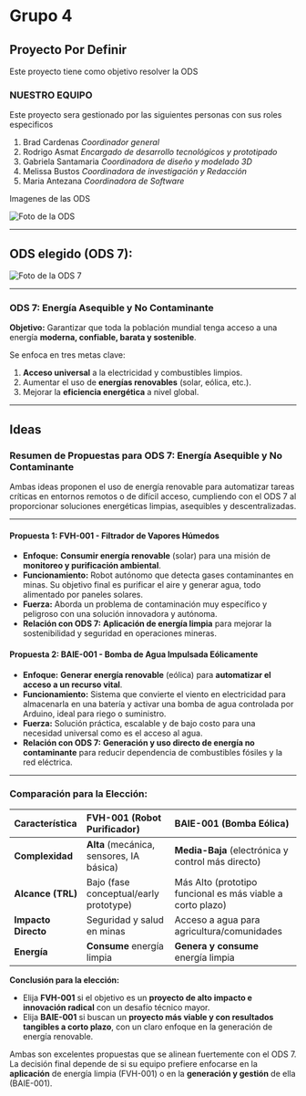 # Grupo 4
## Proyecto Por Definir
Este proyecto tiene como objetivo resolver la ODS 
### NUESTRO EQUIPO 
Este proyecto sera gestionado por las siguientes personas con sus roles especificos
1.  Brad Cardenas *Coordinador general*
2.  Rodrigo Asmat *Encargado de desarrollo tecnológicos y prototipado*
3.  Gabriela Santamaria *Coordinadora de diseño y modelado 3D*
4.  Melissa Bustos *Coordinadora de investigación y Redacción* 
5.  Maria Antezana *Coordinadora de Software* 

Imagenes de las ODS

![Foto de la ODS](https://search-drive.com/wp-content/uploads/2021/12/ODS-ci%CC%81rculo-1024x727-1.png)  

---
## ODS elegido (ODS 7):

![Foto de la ODS 7](https://www.ormazabal.com/wp-content/uploads/2023/09/Post-ODS-7-1-2.jpg)  

---


### **ODS 7: Energía Asequible y No Contaminante**

**Objetivo:** Garantizar que toda la población mundial tenga acceso a una energía **moderna, confiable, barata y sostenible**.

Se enfoca en tres metas clave:
1.  **Acceso universal** a la electricidad y combustibles limpios.
2.  Aumentar el uso de **energías renovables** (solar, eólica, etc.).
3.  Mejorar la **eficiencia energética** a nivel global.

---
## Ideas

### **Resumen de Propuestas para ODS 7: Energía Asequible y No Contaminante**

Ambas ideas proponen el uso de energía renovable para automatizar tareas críticas en entornos remotos o de difícil acceso, cumpliendo con el ODS 7 al proporcionar soluciones energéticas limpias, asequibles y descentralizadas.

---

#### **Propuesta 1: FVH-001 - Filtrador de Vapores Húmedos**
*   **Enfoque:** **Consumir energía renovable** (solar) para una misión de **monitoreo y purificación ambiental**.
*   **Funcionamiento:** Robot autónomo que detecta gases contaminantes en minas. Su objetivo final es purificar el aire y generar agua, todo alimentado por paneles solares.
*   **Fuerza:** Aborda un problema de contaminación muy específico y peligroso con una solución innovadora y autónoma.
*   **Relación con ODS 7:** **Aplicación de energía limpia** para mejorar la sostenibilidad y seguridad en operaciones mineras.

#### **Propuesta 2: BAIE-001 - Bomba de Agua Impulsada Eólicamente**
*   **Enfoque:** **Generar energía renovable** (eólica) para **automatizar el acceso a un recurso vital**.
*   **Funcionamiento:** Sistema que convierte el viento en electricidad para almacenarla en una batería y activar una bomba de agua controlada por Arduino, ideal para riego o suministro.
*   **Fuerza:** Solución práctica, escalable y de bajo costo para una necesidad universal como es el acceso al agua.
*   **Relación con ODS 7:** **Generación y uso directo de energía no contaminante** para reducir dependencia de combustibles fósiles y la red eléctrica.

---

### **Comparación para la Elección:**

| Característica | **FVH-001 (Robot Purificador)** | **BAIE-001 (Bomba Eólica)** |
| :--- | :--- | :--- |
| **Complexidad** | **Alta** (mecánica, sensores, IA básica) | **Media-Baja** (electrónica y control más directo) |
| **Alcance (TRL)** | Bajo (fase conceptual/early prototype) | Más Alto (prototipo funcional es más viable a corto plazo) |
| **Impacto Directo** | Seguridad y salud en minas | Acceso a agua para agricultura/comunidades |
| **Energía** | **Consume** energía limpia | **Genera y consume** energía limpia |

**Conclusión para la elección:**
*   Elija **FVH-001** si el objetivo es un **proyecto de alto impacto e innovación radical** con un desafío técnico mayor.
*   Elija **BAIE-001** si buscan un **proyecto más viable y con resultados tangibles a corto plazo**, con un claro enfoque en la generación de energía renovable.

Ambas son excelentes propuestas que se alinean fuertemente con el ODS 7. La decisión final depende de si su equipo prefiere enfocarse en la **aplicación** de energía limpia (FVH-001) o en la **generación y gestión** de ella (BAIE-001).
